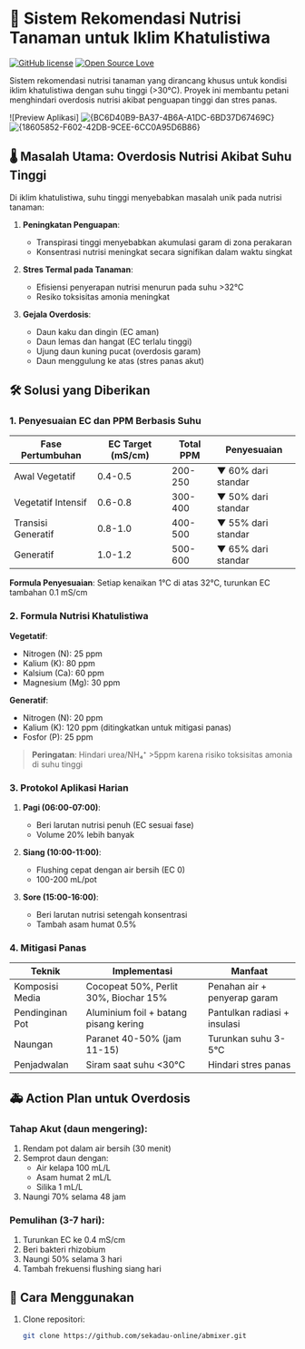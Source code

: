 # 🌴 Sistem Rekomendasi Nutrisi Tanaman untuk Iklim Khatulistiwa

[![GitHub license](https://img.shields.io/badge/license-MIT-blue.svg)](https://github.com/username/repo/blob/main/LICENSE)
[![Open Source Love](https://badges.frapsoft.com/os/v1/open-source.svg?v=103)](https://github.com/ellerbrock/open-source-badges/)

Sistem rekomendasi nutrisi tanaman yang dirancang khusus untuk kondisi iklim khatulistiwa dengan suhu tinggi (>30°C). Proyek ini membantu petani menghindari overdosis nutrisi akibat penguapan tinggi dan stres panas.

![Preview Aplikasi]
![{BC6D40B9-BA37-4B6A-A1DC-6BD37D67469C}](https://github.com/user-attachments/assets/f18ab457-f2e7-491e-9b9a-29fcb906fff7)
![{18605852-F602-42DB-9CEE-6CC0A95D6B86}](https://github.com/user-attachments/assets/dc8359f9-93da-4206-bbc4-df6c24ad2a22)

## 🌡️ Masalah Utama: Overdosis Nutrisi Akibat Suhu Tinggi

Di iklim khatulistiwa, suhu tinggi menyebabkan masalah unik pada nutrisi tanaman:

1. **Peningkatan Penguapan**:
   - Transpirasi tinggi menyebabkan akumulasi garam di zona perakaran
   - Konsentrasi nutrisi meningkat secara signifikan dalam waktu singkat

2. **Stres Termal pada Tanaman**:
   - Efisiensi penyerapan nutrisi menurun pada suhu >32°C
   - Resiko toksisitas amonia meningkat

3. **Gejala Overdosis**:
   - Daun kaku dan dingin (EC aman)
   - Daun lemas dan hangat (EC terlalu tinggi)
   - Ujung daun kuning pucat (overdosis garam)
   - Daun menggulung ke atas (stres panas akut)

## 🛠️ Solusi yang Diberikan

### 1. Penyesuaian EC dan PPM Berbasis Suhu
| Fase Pertumbuhan | EC Target (mS/cm) | Total PPM | Penyesuaian |
|------------------|-------------------|----------|-------------|
| Awal Vegetatif   | 0.4-0.5           | 200-250  | ▼ 60% dari standar |
| Vegetatif Intensif | 0.6-0.8         | 300-400  | ▼ 50% dari standar |
| Transisi Generatif | 0.8-1.0         | 400-500  | ▼ 55% dari standar |
| Generatif        | 1.0-1.2           | 500-600  | ▼ 65% dari standar |

**Formula Penyesuaian**: Setiap kenaikan 1°C di atas 32°C, turunkan EC tambahan 0.1 mS/cm

### 2. Formula Nutrisi Khatulistiwa
**Vegetatif**:
- Nitrogen (N): 25 ppm
- Kalium (K): 80 ppm
- Kalsium (Ca): 60 ppm
- Magnesium (Mg): 30 ppm

**Generatif**:
- Nitrogen (N): 20 ppm
- Kalium (K): 120 ppm (ditingkatkan untuk mitigasi panas)
- Fosfor (P): 25 ppm

> **Peringatan**: Hindari urea/NH₄⁺ >5ppm karena risiko toksisitas amonia di suhu tinggi

### 3. Protokol Aplikasi Harian
1. **Pagi (06:00-07:00)**:
   - Beri larutan nutrisi penuh (EC sesuai fase) 
   - Volume 20% lebih banyak
   
2. **Siang (10:00-11:00)**:
   - Flushing cepat dengan air bersih (EC 0) 
   - 100-200 mL/pot
   
3. **Sore (15:00-16:00)**:
   - Beri larutan nutrisi setengah konsentrasi 
   - Tambah asam humat 0.5%

### 4. Mitigasi Panas
| Teknik | Implementasi | Manfaat |
|--------|--------------|---------|
| Komposisi Media | Cocopeat 50%, Perlit 30%, Biochar 15% | Penahan air + penyerap garam |
| Pendinginan Pot | Aluminium foil + batang pisang kering | Pantulkan radiasi + insulasi |
| Naungan | Paranet 40-50% (jam 11-15) | Turunkan suhu 3-5°C |
| Penjadwalan | Siram saat suhu <30°C | Hindari stres panas |

## 🚑 Action Plan untuk Overdosis

### Tahap Akut (daun mengering):
1. Rendam pot dalam air bersih (30 menit)
2. Semprot daun dengan:
   - Air kelapa 100 mL/L 
   - Asam humat 2 mL/L 
   - Silika 1 mL/L
3. Naungi 70% selama 48 jam

### Pemulihan (3-7 hari):
1. Turunkan EC ke 0.4 mS/cm
2. Beri bakteri rhizobium
3. Naungi 50% selama 3 hari
4. Tambah frekuensi flushing siang hari

## 🚀 Cara Menggunakan

1. Clone repositori:
   ```bash
   git clone https://github.com/sekadau-online/abmixer.git
